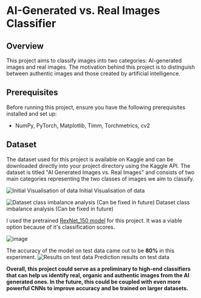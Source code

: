 # AI-Generated vs. Real Images Classifier
## Overview
This project aims to classify images into two categories: AI-generated images and real images. The motivation behind this project is to distinguish between authentic images and those created by artificial intelligence.

## Prerequisites
Before running this project, ensure you have the following prerequisites installed and set up:
- NumPy, PyTorch, Matplotlib, Timm, Torchmetrics, cv2

## Dataset
The dataset used for this project is available on Kaggle and can be downloaded directly into your project directory using the Kaggle API. The dataset is titled "AI Generated Images vs. Real Images" and consists of two main categories representing the two classes of images we aim to classify.

![Initial Visualisation of data](https://github.com/AnasNasim12/AIArtVSRealArt/assets/106335309/199b4a92-9ca9-4fc5-89cb-6f1f3772fb5b)
Initial Visualisation of data

![Dataset class imbalance analysis (Can be fixed in future)](https://github.com/AnasNasim12/AIArtVSRealArt/assets/106335309/c836f486-a868-41be-a28e-c25f24e2e7d0)
Dataset class imbalance analysis (Can be fixed in future)

I used the pretrained [RexNet_150 model](https://paperswithcode.com/lib/timm/rexnet) for this project. It was a viable option because of it's classification scores.

![image](https://github.com/AnasNasim12/AIArtVSRealArt/assets/106335309/39f56b7a-c8b1-49e5-b85b-f731ddd96494)

The accuracy of the model on test data came out to be **80%** in this experiment. 
![Results on test data](https://github.com/AnasNasim12/AIArtVSRealArt/assets/106335309/e1d4fce4-4070-41e8-bcd9-c3c178ae5449)
Prediction results on test data


**Overall, this project could serve as a preliminary to high-end classifiers that can help us identify real, organic and authentic images from the AI generated ones. In the future, this could be coupled with even more powerful CNNs to improve accuracy and be trained on larger datasets.**

